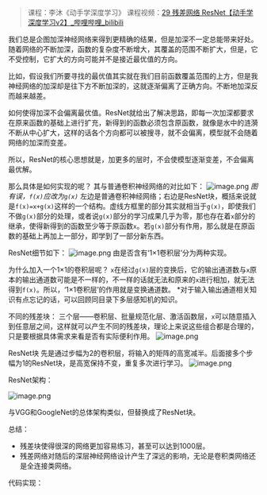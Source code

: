 > 课程：李沐《动手学深度学习》
> 课程视频：[29 残差网络 ResNet【动手学深度学习v2】_哔哩哔哩_bilibili](https://www.bilibili.com/video/BV1bV41177ap/?spm_id_from=333.1007.top_right_bar_window_history.content.click&vd_source=327f3e87e497fe83b3515199232efd15)


我们总是企图加深神经网络来得到更精确的结果，但是加深不一定总能带来好处。随着网络的不断加深，函数的复杂度不断增大，其覆盖的范围不断扩大，但是，它不受控制，它扩大的方向可能并不是接近最优值的方向。

比如，假设我们所要寻找的最优值其实就在我们目前函数覆盖范围的上方，但是我神经网络的加深却是往下方不断加深的，这就逐渐偏离了正确方向。不断地加深反而越来越差。

如何使得加深不会偏离最优值。ResNet就给出了解决思路，即每一次加深都要求在原来函数的基础上进行扩充，新得到的函数必须包含原函数，就像是水中的涟漪不断从中心扩大，这样的话各个方向都可以被搜寻，就不会偏离，模型就不会随着网络的加深而变差。

所以，ResNet的核心思想就是，加更多的层时，不会使模型逐渐变差，不会偏离最优解。

那么具体是如何实现的呢？
其与普通卷积神经网络的对比如下：
![image.png](https://youki-1330066034.cos.ap-guangzhou.myqcloud.com/machine-learning/202410050935632.png)
*图有误，`f(x)`应改为`g(x)`*
左边是普通卷积神经网络；右边是ResNet块，概括来说就是`f(x)=x+g(x)`这样的一个结构。虚线方框里的部分其实就相当于`g(x)`，即使我们不做`g(x)`部分的处理，或者说`g(x)`部分的学习成果几乎为零，那也存在着`x`部分的继承，使得新得到的函数至少等于原函数`x`。若`g(x)`部分有作用，那么就是在原函数的基础上再加上一部分，即学到了一部分新东西。

ResNet细节如下：
![image.png](https://youki-1330066034.cos.ap-guangzhou.myqcloud.com/machine-learning/202410050953693.png)
由是否含有‘1×1卷积层’分为两种实现。

为什么加入一个1×1的卷积层呢？
`x`在经过`g(x)`层的变换后，它的输出通道数与`x`原本的输出通道数可能是不一样的，不一样的话就无法和原来的`x`进行相加，就无法得到`f(x)`。所以，‘1×1卷积层’的作用就是变换通道数。
*对于输入输出通道相关知识有点忘记的话，可以回顾同目录下多层感知机的知识。

不同的残差块：
三个层——卷积层、批量规范化层、激活函数层，`x`可以随意插入到任意层之间，这样就可以产生不同的残差块，理论上来说这些组合都是合理的，只是要根据具体需求来看是否有实际便利作用。
![image.png](https://youki-1330066034.cos.ap-guangzhou.myqcloud.com/machine-learning/202410051022201.png)

ResNet块
先是通过步幅为2的卷积层，将输入的矩阵的高宽减半。后面接多个步幅为1的ResNet块，是高宽保持不变，重复多次进行学习。
![image.png](https://youki-1330066034.cos.ap-guangzhou.myqcloud.com/machine-learning/202410052331149.png)

ResNet架构：

![image.png](https://youki-1330066034.cos.ap-guangzhou.myqcloud.com/machine-learning/202410052333668.png)

与VGG和GoogleNet的总体架构类似，但替换成了ResNet块。

总结：
* 残差块使得很深的网络更加容易练习，甚至可以达到1000层。
* 残差网络对随后的深层神经网络设计产生了深远的影响，无论是卷积类网络还是全连接类网络。

代码实现：
